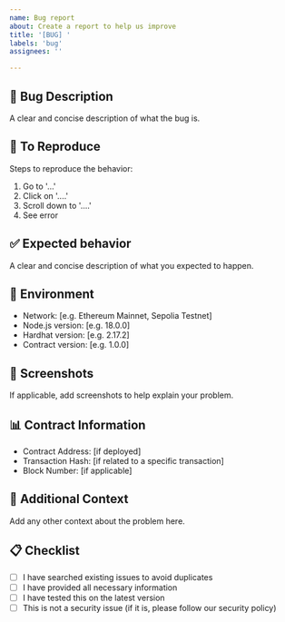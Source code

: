 ```yaml
---
name: Bug report
about: Create a report to help us improve
title: '[BUG] '
labels: 'bug'
assignees: ''

---
```


## 🐛 Bug Description
A clear and concise description of what the bug is.

## 🔄 To Reproduce
Steps to reproduce the behavior:
1. Go to '...'
2. Click on '....'
3. Scroll down to '....'
4. See error

## ✅ Expected behavior
A clear and concise description of what you expected to happen.

## 📱 Environment
- Network: [e.g. Ethereum Mainnet, Sepolia Testnet]
- Node.js version: [e.g. 18.0.0]
- Hardhat version: [e.g. 2.17.2]
- Contract version: [e.g. 1.0.0]

## 📸 Screenshots
If applicable, add screenshots to help explain your problem.

## 📊 Contract Information
- Contract Address: [if deployed]
- Transaction Hash: [if related to a specific transaction]
- Block Number: [if applicable]

## 🔧 Additional Context
Add any other context about the problem here.

## 📋 Checklist
- [ ] I have searched existing issues to avoid duplicates
- [ ] I have provided all necessary information
- [ ] I have tested this on the latest version
- [ ] This is not a security issue (if it is, please follow our security policy) 